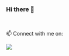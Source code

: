 ### Hi there 👋

<br />

📫 Connect with me on:
<p>
<a href="https://bit.ly/ip-linkedin"><img src="https://img.shields.io/badge/-LinkedIn-gray?style=flat&logo=linkedin"></a>

<!--
**iptecuico/iptecuico** is a ✨ _special_ ✨ repository because its `README.md` (this file) appears on your GitHub profile.

Here are some ideas to get you started:

- 🔭 I’m currently working on ...
- 🌱 I’m currently learning ...
- 👯 I’m looking to collaborate on ...
- 🤔 I’m looking for help with ...
- 💬 Ask me about ...
- 📫 How to reach me: ...
- 😄 Pronouns: ...
- ⚡ Fun fact: ...
-->

